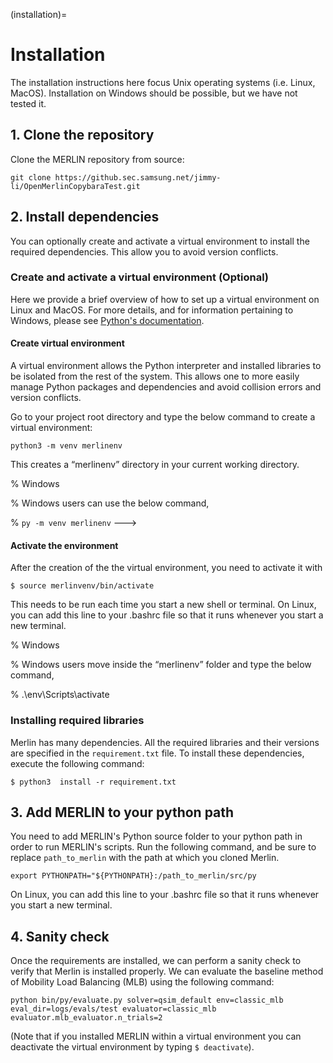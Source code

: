 (installation)=
# Installation

<!-- If you only need the network simulation environments, you can use the pip installation method, which installs Merlin from the Python package repository.

If you would like to run experiments using the configurations and solvers we provide, then you must install Merlin from source. This will provide you with training and evaluation scripts, our hydra configuration files, and our algorithm implementations.

## Installing using pip

The ```pip``` installation is simple: You just need to execute the follwing command:
```pip install OpenMerlinCopybara```

To test your installation, start a python shell and run
```from saic5g.envs.classic_mlb import A3BasedMLB``` -->

The installation instructions here focus Unix operating systems (i.e. Linux, MacOS). Installation on Windows should be possible, but we have not tested it.

## 1. Clone the repository

Clone the MERLIN repository from source:

`git clone https://github.sec.samsung.net/jimmy-li/OpenMerlinCopybaraTest.git`

## 2. Install dependencies

You can optionally create and activate a virtual environment to install the required dependencies. This allow you to avoid version conflicts.

### Create and activate a virtual environment (Optional)
Here we provide a brief overview of how to set up a virtual environment on Linux and MacOS. For more details, and for information pertaining to Windows, please see [Python's documentation](https://docs.python.org/3/library/venv.html). 

#### Create virtual environment

A virtual environment allows the Python interpreter and installed libraries to be isolated from the rest of the system. This allows one to more easily manage Python packages and dependencies and avoid collision errors and version conflicts.

Go to your project root directory and type the below command to create a virtual environment:

```python3 -m venv merlinenv```

This creates a “merlinenv” directory in your current working directory.

% Windows

% Windows users can use the below command,

% ```py -m venv merlinenv``` --->

#### Activate the environment

After the creation of the the virtual environment, you need to activate it with

```$ source merlinvenv/bin/activate```

This needs to be run each time you start a new shell or terminal. On Linux, you can add this line to your .bashrc file so that it runs whenever you start a new terminal.

% Windows

% Windows users move inside the “merlinenv” folder and type the below command,

% .\env\Scripts\activate

### Installing required libraries

Merlin has many dependencies. All the required libraries and their versions are specified in the ```requirement.txt``` file.
To install these dependencies, execute the following command:

```$ python3  install -r requirement.txt```

## 3. Add MERLIN to your python path

You need to add MERLIN's Python source folder to your python path in order to run MERLIN's scripts. Run the following command, and be sure to replace ```path_to_merlin``` with the path at which you cloned Merlin.

```export PYTHONPATH="${PYTHONPATH}:/path_to_merlin/src/py```

On Linux, you can add this line to your .bashrc file so that it runs whenever you start a new terminal.

## 4. Sanity check

Once the requirements are installed, we can perform a sanity check to verify that Merlin is installed properly. We can evaluate the baseline method of Mobility Load Balancing (MLB) using the following command:

```python bin/py/evaluate.py solver=qsim_default env=classic_mlb eval_dir=logs/evals/test evaluator=classic_mlb evaluator.mlb_evaluator.n_trials=2```

(Note that if you installed MERLIN within a virtual environment you can deactivate the virtual environment by typing ```$ deactivate```).